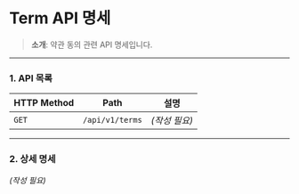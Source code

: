 # Term API 명세

> **소개**: 약관 동의 관련 API 명세입니다.

---

### 1. API 목록

| HTTP Method | Path | 설명 |
|---|---|---|
| `GET` | `/api/v1/terms` | *(작성 필요)* |

---

### 2. 상세 명세

*(작성 필요)*
